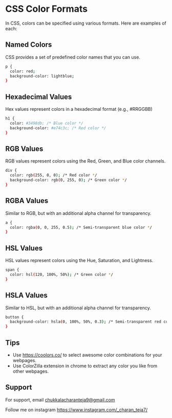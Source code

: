 # CSS Color Formats

In CSS, colors can be specified using various formats. Here are examples of each:


## Named Colors

CSS provides a set of predefined color names that you can use.

```bash
p {
  color: red;
  background-color: lightblue;
}
```
## Hexadecimal Values
Hex values represent colors in a hexadecimal format (e.g., #RRGGBB)

```bash
h1 {
  color: #3498db; /* Blue color */
  background-color: #e74c3c; /* Red color */
}
```


## RGB Values
RGB values represent colors using the Red, Green, and Blue color channels.

```bash
div {
  color: rgb(255, 0, 0); /* Red color */
  background-color: rgb(0, 255, 0); /* Green color */
}
```
## RGBA Values
Similar to RGB, but with an additional alpha channel for transparency.

```bash
a {
  color: rgba(0, 0, 255, 0.5); /* Semi-transparent blue color */
}
```
## HSL Values
HSL values represent colors using the Hue, Saturation, and Lightness.

```bash
span {
  color: hsl(120, 100%, 50%); /* Green color */
}
```
## HSLA Values
Similar to HSL, but with an additional alpha channel for transparency.

```bash
button {
  background-color: hsla(0, 100%, 50%, 0.3); /* Semi-transparent red color */
}
```

## Tips

- Use https://coolors.co/ to select awesome color combinations for your webpages.
- Use ColorZilla extension in chrome to extract any color you like from other webpages.
## Support

For support, email chukkalacharanteja9@gmail.com

Follow me on instagram https://www.instagram.com/_charan_teja7/



